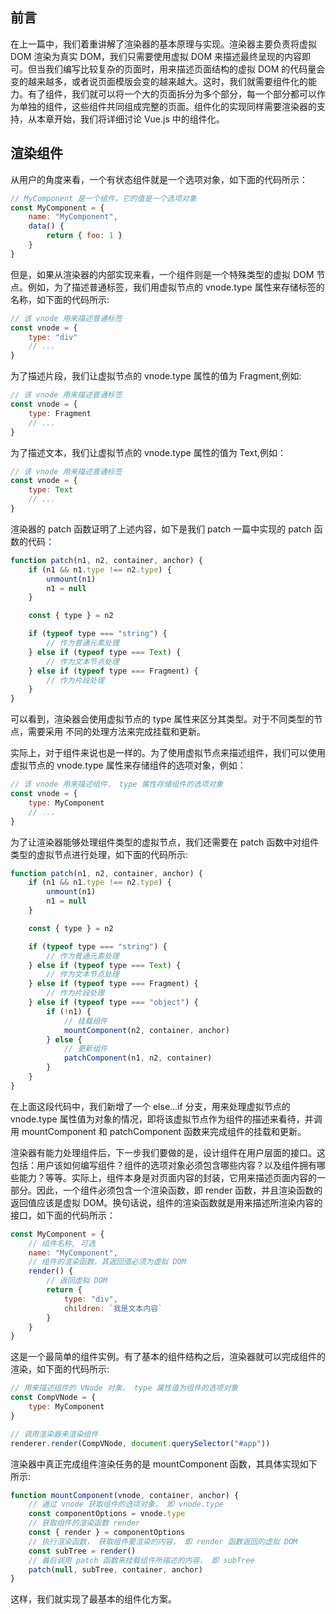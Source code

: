 ## 前言

在上一篇中，我们着重讲解了渲染器的基本原理与实现。渲染器主要负责将虚拟 DOM 渲染为真实 DOM，我们只需要使用虚拟 DOM 来描述最终呈现的内容即可。但当我们编写比较复杂的页面时，用来描述页面结构的虚拟 DOM 的代码量会变的越来越多，或者说页面模版会变的越来越大。这时，我们就需要组件化的能力。有了组件，我们就可以将一个大的页面拆分为多个部分，每一个部分都可以作为单独的组件，这些组件共同组成完整的页面。组件化的实现同样需要渲染器的支持，从本章开始，我们将详细讨论 Vue.js 中的组件化。

## 渲染组件

从用户的角度来看，一个有状态组件就是一个选项对象，如下面的代码所示：

```js
// MyComponent 是一个组件，它的值是一个选项对象
const MyComponent = {
	name: "MyComponent",
	data() {
		return { foo: 1 }
	}
}
```

但是，如果从渲染器的内部实现来看，一个组件则是一个特殊类型的虚拟 DOM 节点。例如，为了描述普通标签，我们用虚拟节点的 vnode.type 属性来存储标签的名称，如下面的代码所示:

```js
// 该 vnode 用来描述普通标签
const vnode = {
	type: "div"
	// ...
}
```

为了描述片段，我们让虚拟节点的 vnode.type 属性的值为 Fragment,例如:

```js
// 该 vnode 用来描述普通标签
const vnode = {
	type: Fragment
	// ...
}
```

为了描述文本，我们让虚拟节点的 vnode.type 属性的值为 Text,例如：

```js
// 该 vnode 用来描述普通标签
const vnode = {
	type: Text
	// ...
}
```

渲染器的 patch 函数证明了上述内容，如下是我们 patch 一篇中实现的 patch 函数的代码：

```js
function patch(n1, n2, container, anchor) {
	if (n1 && n1.type !== n2.type) {
		unmount(n1)
		n1 = null
	}

	const { type } = n2

	if (typeof type === "string") {
		// 作为普通元素处理
	} else if (typeof type === Text) {
		// 作为文本节点处理
	} else if (typeof type === Fragment) {
		// 作为片段处理
	}
}
```

可以看到，渲染器会使用虚拟节点的 type 属性来区分其类型。对于不同类型的节点，需要采用 不同的处理方法来完成挂载和更新。

实际上，对于组件来说也是一样的。为了使用虚拟节点来描述组件，我们可以使用虚拟节点的 vnode.type 属性来存储组件的选项对象，例如：

```js
// 该 vnode 用来描述组件， type 属性存储组件的选项对象
const vnode = {
	type: MyComponent
	// ...
}
```

为了让渲染器能够处理组件类型的虚拟节点，我们还需要在 patch 函数中对组件类型的虚拟节点进行处理，如下面的代码所示:

```js
function patch(n1, n2, container, anchor) {
	if (n1 && n1.type !== n2.type) {
		unmount(n1)
		n1 = null
	}

	const { type } = n2

	if (typeof type === "string") {
		// 作为普通元素处理
	} else if (typeof type === Text) {
		// 作为文本节点处理
	} else if (typeof type === Fragment) {
		// 作为片段处理
	} else if (typeof type === "object") {
		if (!n1) {
			// 挂载组件
			mountComponent(n2, container, anchor)
		} else {
			// 更新组件
			patchComponent(n1, n2, container)
		}
	}
}
```

在上面这段代码中，我们新增了一个 else...if 分支，用来处理虚拟节点的 vnode.type 属性值为对象的情况，即将该虚拟节点作为组件的描述来看待，并调用 mountComponent 和 patchComponent 函数来完成组件的挂载和更新。

渲染器有能力处理组件后，下一步我们要做的是，设计组件在用户层面的接口。这包括：用户该如何编写组件？组件的选项对象必须包含哪些内容？以及组件拥有哪些能力？等等。实际上，组件本身是对页面内容的封装，它用来描述页面内容的一部分。因此，一个组件必须包含一个渲染函数，即 render 函数，并且渲染函数的返回值应该是虚拟 DOM。换句话说，组件的渲染函数就是用来描述所渲染内容的接口，如下面的代码所示：

```js
const MyComponent = {
	// 组件名称, 可选
	name: "MyComponent",
	// 组件的渲染函数，其返回值必须为虚拟 DOM
	render() {
		// 返回虚拟 DOM
		return {
			type: "div",
			children: `我是文本内容`
		}
	}
}
```

这是一个最简单的组件实例。有了基本的组件结构之后，渲染器就可以完成组件的渲染，如下面的代码所示:

```js
// 用来描述组件的 VNode 对象， type 属性值为组件的选项对象
const CompVNode = {
	type: MyComponent
}

// 调用渲染器来渲染组件
renderer.render(CompVNode, document.querySelector("#app"))
```

渲染器中真正完成组件渲染任务的是 mountComponent 函数，其具体实现如下所示:

```js
function mountComponent(vnode, container, anchor) {
	// 通过 vnode 获取组件的选项对象， 即 vnode.type
	const componentOptions = vnode.type
	// 获取组件的渲染函数 render
	const { render } = componentOptions
	// 执行渲染函数， 获取组件要渲染的内容， 即 render 函数返回的虚拟 DOM
	const subTree = render()
	// 最后调用 patch 函数来挂载组件所描述的内容， 即 subTree
	patch(null, subTree, container, anchor)
}
```

这样，我们就实现了最基本的组件化方案。
